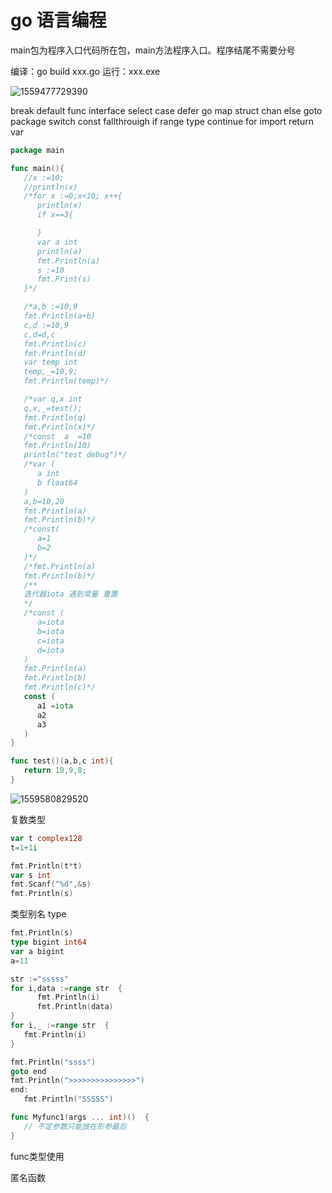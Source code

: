 # go 语言编程

main包为程序入口代码所在包，main方法程序入口。程序结尾不需要分号

编译：go  build xxx.go 运行：xxx.exe

![1559477729390](C:\Users\Administrator\AppData\Roaming\Typora\typora-user-images\1559477729390.png)

break default func interface select case defer go map struct chan else goto package switch const fallthrouigh if range type continue for import return var 

```go
package main

func main(){
   //x :=10;
   //println(x)
   /*for x :=0;x<10; x++{
      println(x)
      if x==3{

      }
      var a int
      println(a)
      fmt.Println(a)
      s :=10
      fmt.Print(s)
   }*/

   /*a,b :=10,9
   fmt.Println(a+b)
   c,d :=10,9
   c,d=d,c
   fmt.Println(c)
   fmt.Println(d)
   var temp int
   temp,_=10,9;
   fmt.Println(temp)*/

   /*var q,x int
   q,x,_=test();
   fmt.Println(q)
   fmt.Println(x)*/
   /*const  a  =10
   fmt.Println(10)
   println("test debug")*/
   /*var (
      a int
      b float64
   )
   a,b=10,20
   fmt.Println(a)
   fmt.Println(b)*/
   /*const(
      a=1
      b=2
   )*/
   /*fmt.Println(a)
   fmt.Println(b)*/
   /**
   迭代器iota 遇到常量 重置
   */
   /*const (
      a=iota
      b=iota
      c=iota
      d=iota
   )
   fmt.Println(a)
   fmt.Println(b)
   fmt.Println(c)*/
   const (
      a1 =iota
      a2
      a3
   )
}

func test()(a,b,c int){
   return 10,9,8;
}
```

![1559580829520](C:\Users\Administrator\AppData\Roaming\Typora\typora-user-images\1559580829520.png)

复数类型

```go
var t complex128
t=1+1i

fmt.Println(t*t)
var s int
fmt.Scanf("%d",&s)
fmt.Println(s)
```

类型别名 type

```go
fmt.Println(s)
type bigint int64
var a bigint
a=11
```

```go
str :="sssss"
for i,data :=range str  {
      fmt.Println(i)
      fmt.Println(data)
}
for i,_ :=range str  {
   fmt.Println(i)
}
```

```go
fmt.Println("ssss")
goto end
fmt.Println(">>>>>>>>>>>>>>>")
end:
   fmt.Println("SSSSS")
```

```go
func Myfunc1(args ... int)()  {
   // 不定参数只能放在形参最后
}
```

func类型使用

匿名函数